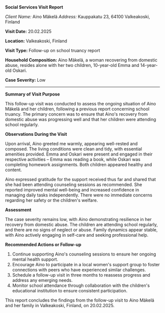 **Social Services Visit Report**

*Client Name:* Aino Mäkelä
*Address:* Kauppakatu 23, 64100 Valkeakoski, Finland

**Visit Date:** 20.02.2025

**Location:** Valkeakoski, Finland

**Visit Type:** Follow-up on school truancy report

**Household Composition:** Aino Mäkelä, a woman recovering from domestic abuse, resides alone with her two children, 10-year-old Emma and 14-year-old Oskari.

**Case Severity:** Low

---

**Summary of Visit Purpose**

This follow-up visit was conducted to assess the ongoing situation of Aino Mäkelä and her children, following a previous report concerning school truancy. The primary concern was to ensure that Aino's recovery from domestic abuse was progressing well and that her children were attending school regularly.

**Observations During the Visit**

Upon arrival, Aino greeted me warmly, appearing well-rested and composed. The living conditions were clean and tidy, with essential amenities provided. Emma and Oskari were present and engaged in their respective activities – Emma was reading a book, while Oskari was completing homework assignments. Both children appeared healthy and content.

Aino expressed gratitude for the support received thus far and shared that she had been attending counseling sessions as recommended. She reported improved mental well-being and increased confidence in managing daily tasks independently. There were no immediate concerns regarding her safety or the children's welfare.

**Assessment**

The case severity remains low, with Aino demonstrating resilience in her recovery from domestic abuse. The children are attending school regularly, and there are no signs of neglect or abuse. Family dynamics appear stable, with Aino actively engaging in self-care and seeking professional help.

**Recommended Actions or Follow-up**

1. Continue supporting Aino's counseling sessions to ensure her ongoing mental health support.
2. Encourage Aino to participate in a local women's support group to foster connections with peers who have experienced similar challenges.
3. Schedule a follow-up visit in three months to reassess progress and address any emerging needs.
4. Monitor school attendance through collaboration with the children's educational institution to ensure consistent participation.

This report concludes the findings from the follow-up visit to Aino Mäkelä and her family in Valkeakoski, Finland, on 20.02.2025.